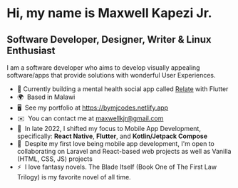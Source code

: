 <!-- <a href="https://www.github.com/MaxwellKJr" target="_blank" rel="noreferrer"><img src="https://img.shields.io/github/followers/MaxwellKJr?logo=github&style=for-the-badge&color=ec4899&labelColor=1c1917" /></a> -->

Hi, my name is Maxwell Kapezi Jr.
==========================================================================================================================================
Software Developer, Designer, Writer & Linux Enthusiast
----------------------------------------
I am a software developer who aims to develop visually appealing software/apps that provide solutions with wonderful User Experiences.
* 🎯 Currently building a mental health social app called [Relate](https://github.com/MaxwellKJr/relate_social) with Flutter
* 🌍  Based in Malawi
* 🖥️  See my portfolio at https://bymjcodes.netlify.app
* ✉️  You can contact me at [maxwellkjr@gmail.com](mailto:maxwellkjr@gmail.com)
* 🧠  In late 2022, I shifted my focus to Mobile App Development, specifically: **React Native**, **Flutter**, and **Kotlin/Jetpack Compose**
* 🤝  Despite my first love being mobile app development, I'm open to collaborating on Laravel and React-based web projects as well as Vanilla (HTML, CSS, JS) projects
* ⚡  I love fantasy novels. The Blade Itself (Book One of The First Law Trilogy) is my favorite novel of all time.

<!-- <b>My GitHub Stats</b>

<a href="http://www.github.com/MaxwellKJr"><img src="https://github-readme-stats.vercel.app/api?username=MaxwellKJr&show_icons=true&hide=&count_private=true&title_color=ec4899&text_color=ffffff&icon_color=ec4899&bg_color=1c1917&hide_border=true&show_icons=true" alt="MaxwellKJr's GitHub stats" /></a> -->

<!-- <a href="http://www.github.com/MaxwellKJr"><img src="https://github-readme-streak-stats.herokuapp.com/?user=MaxwellKJr&stroke=ffffff&background=1c1917&ring=ec4899&fire=ec4899&currStreakNum=ffffff&currStreakLabel=ec4899&sideNums=ffffff&sideLabels=ffffff&dates=ffffff&hide_border=true" /></a> -->

<!-- <a href="https://github.com/MaxwellKJr" align="left"><img src="https://github-readme-stats.vercel.app/api/top-langs/?username=MaxwellKJr&langs_count=10&title_color=ec4899&text_color=ffffff&icon_color=ec4899&bg_color=1c1917&hide_border=true&locale=en&custom_title=Top%20%Languages" alt="Top Languages" /></a> -->
